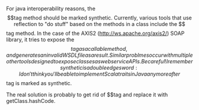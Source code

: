 For java interoperability reasons, the $$tag method should be marked synthetic. Currently, various tools that use reflection to "do stuff" based on the methods in a class include the $$tag method. In the case of the AXIS2 (http://ws.apache.org/axis2/) SOAP library, it tries to expose the $$tag as a callable method, and generates an invalid WSDL file as a result. Similar problmes occur with multiple other tools designed to expose classes as web service APIs.
Be careful! I remember synthetic is a double edge sword: I don't think you'll be able to implement Scala traits in Java anymore after $$tag is marked as synthetic. 

The real solution is probably to get rid of $$tag and replace it with getClass.hashCode.
